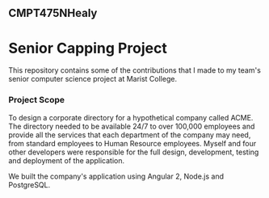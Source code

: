 ## CMPT475NHealy
# Senior Capping Project
This repository contains some of the contributions that I made to my team's senior computer science project at Marist College.

### Project Scope
To design a corporate directory for a hypothetical company called ACME. The directory needed to be available 24/7 to over 100,000 employees and provide all the services that each department of the company may need, from standard employees to Human Resource employees. Myself and four other developers were responsible for the full design, development, testing and deployment of the application.

We built the company's application using Angular 2, Node.js and PostgreSQL.
